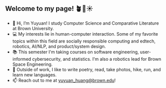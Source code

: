 ## Welcome to my page! 🪴🦜☀️

- 👋 Hi, I’m Yuyuan! I study Computer Science and Comparative Literature at Brown University.
- 💻 My interests lie in human-computer interaction. Some of my favorite topics within this field are socially responsible computing and edtech, robotics, AI/NLP, and product/system design.
- 📚 This semester I'm taking courses on software engineering, user-informed cybersecurity, and statistics. I'm also a robotics lead for Brown Space Engineering.
- 🫶 Outside of work, I like to write poetry, read, take photos, hike, run, and learn new languages.
- 📫 Reach out to me at yuyuan_huang@brown.edu!
